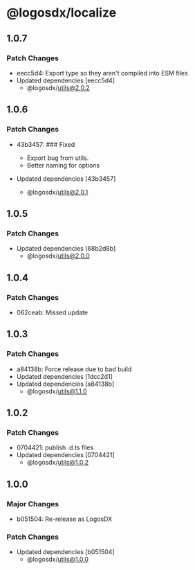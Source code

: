 # @logosdx/localize

## 1.0.7

### Patch Changes

- eecc5d4: Export type so they aren't compiled into ESM files
- Updated dependencies [eecc5d4]
  - @logosdx/utils@2.0.2

## 1.0.6

### Patch Changes

- 43b3457: ### Fixed

  - Export bug from utils.
  - Better naming for options

- Updated dependencies [43b3457]
  - @logosdx/utils@2.0.1

## 1.0.5

### Patch Changes

- Updated dependencies [68b2d8b]
  - @logosdx/utils@2.0.0

## 1.0.4

### Patch Changes

- 062ceab: Missed update

## 1.0.3

### Patch Changes

- a84138b: Force release due to bad build
- Updated dependencies [1dcc2d1]
- Updated dependencies [a84138b]
  - @logosdx/utils@1.1.0

## 1.0.2

### Patch Changes

- 0704421: publish .d.ts files
- Updated dependencies [0704421]
  - @logosdx/utils@1.0.2

## 1.0.0

### Major Changes

- b051504: Re-release as LogosDX

### Patch Changes

- Updated dependencies [b051504]
  - @logosdx/utils@1.0.0
